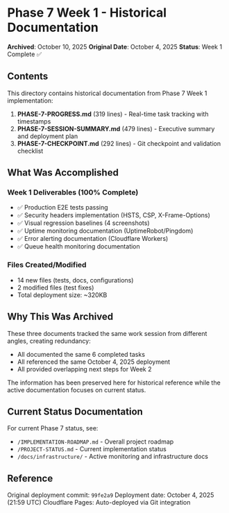 # Phase 7 Week 1 - Historical Documentation

**Archived**: October 10, 2025
**Original Date**: October 4, 2025
**Status**: Week 1 Complete ✅

## Contents

This directory contains historical documentation from Phase 7 Week 1 implementation:

1. **PHASE-7-PROGRESS.md** (319 lines) - Real-time task tracking with timestamps
2. **PHASE-7-SESSION-SUMMARY.md** (479 lines) - Executive summary and deployment plan
3. **PHASE-7-CHECKPOINT.md** (292 lines) - Git checkpoint and validation checklist

## What Was Accomplished

### Week 1 Deliverables (100% Complete)
- ✅ Production E2E tests passing
- ✅ Security headers implementation (HSTS, CSP, X-Frame-Options)
- ✅ Visual regression baselines (4 screenshots)
- ✅ Uptime monitoring documentation (UptimeRobot/Pingdom)
- ✅ Error alerting documentation (Cloudflare Workers)
- ✅ Queue health monitoring documentation

### Files Created/Modified
- 14 new files (tests, docs, configurations)
- 2 modified files (test fixes)
- Total deployment size: ~320KB

## Why This Was Archived

These three documents tracked the same work session from different angles, creating redundancy:
- All documented the same 6 completed tasks
- All referenced the same October 4, 2025 deployment
- All provided overlapping next steps for Week 2

The information has been preserved here for historical reference while the active documentation focuses on current status.

## Current Status Documentation

For current Phase 7 status, see:
- `/IMPLEMENTATION-ROADMAP.md` - Overall project roadmap
- `/PROJECT-STATUS.md` - Current implementation status
- `/docs/infrastructure/` - Active monitoring and infrastructure docs

## Reference

Original deployment commit: `99fe2a9`
Deployment date: October 4, 2025 (21:59 UTC)
Cloudflare Pages: Auto-deployed via Git integration
